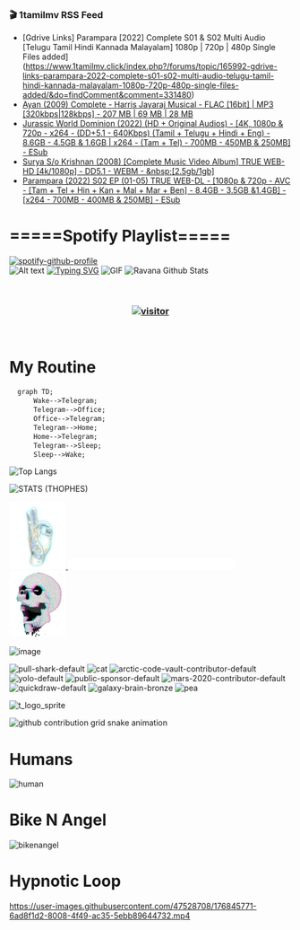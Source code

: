 ### 🎬 1tamilmv RSS Feed

<!-- BLOG-POST-LIST:START -->
- [Gdrive Links] Parampara [2022] Complete S01 &amp; S02 Multi Audio [Telugu Tamil Hindi Kannada Malayalam] 1080p | 720p | 480p Single Files added](https://www.1tamilmv.click/index.php?/forums/topic/165992-gdrive-links-parampara-2022-complete-s01-s02-multi-audio-telugu-tamil-hindi-kannada-malayalam-1080p-720p-480p-single-files-added/&do=findComment&comment=331480)
- [Ayan &lpar;2009&rpar; Complete - Harris Jayaraj Musical - FLAC [16bit] | MP3 [320kbps|128kbps] - 207 MB | 69 MB | 28 MB](https://www.1tamilmv.click/index.php?/forums/topic/165928-ayan-2009-complete-harris-jayaraj-musical-flac-16bit-mp3-320kbps128kbps-207-mb-69-mb-28-mb/&do=findComment&comment=331479)
- [Jurassic World Dominion &lpar;2022&rpar; &lpar;HD + Original Audios&rpar; - [4K, 1080p &amp; 720p - x264 - &lpar;DD+5.1 - 640Kbps&rpar; &lpar;Tamil + Telugu + Hindi + Eng&rpar; - 8.6GB - 4.5GB &amp; 1.6GB | x264 - &lpar;Tam + Tel&rpar; - 700MB - 450MB &amp; 250MB] - ESub](https://www.1tamilmv.click/index.php?/forums/topic/165960-jurassic-world-dominion-2022-hd-original-audios-4k-1080p-720p-x264-dd51-640kbps-tamil-telugu-hindi-eng-86gb-45gb-16gb-x264-tam-tel-700mb-450mb-250mb-esub/&do=findComment&comment=331478)
- [Surya S/o Krishnan &lpar;2008&rpar; [Complete Music Video Album] TRUE WEB-HD [4k/1080p] - DD5.1 - WEBM - &amp;nbsp;[2.5gb/1gb]](https://www.1tamilmv.click/index.php?/forums/topic/165893-surya-so-krishnan-2008-complete-music-video-album-true-web-hd-4k1080p-dd51-webm-nbsp25gb1gb/&do=findComment&comment=331477)
- [Parampara &lpar;2022&rpar; S02 EP &lpar;01-05&rpar; TRUE WEB-DL - [1080p &amp; 720p - AVC - [Tam + Tel + Hin + Kan + Mal + Mar + Ben] - 8.4GB - 3.5GB &amp;1.4GB] - [x264 - 700MB - 400MB &amp; 250MB] - ESub](https://www.1tamilmv.click/index.php?/forums/topic/165991-parampara-2022-s02-ep-01-05-true-web-dl-1080p-720p-avc-tam-tel-hin-kan-mal-mar-ben-84gb-35gb-14gb-x264-700mb-400mb-250mb-esub/&do=findComment&comment=331476)
<!-- BLOG-POST-LIST:END -->

# =====Spotify Playlist=====
[![spotify-github-profile](https://spotify-github-profile.vercel.app/api/view?uid=31rfzgmuvvewegdlxvlev4ynz4vu&cover_image=true&theme=default&bar_color=53b14f&bar_color_cover=true)](https://ravana69.github.io/rss)
</br>
![Alt text](https://spotify-recently-played-readme.vercel.app/api?user=31rfzgmuvvewegdlxvlev4ynz4vu)
[![Typing SVG](https://readme-typing-svg.herokuapp.com?color=%2336BCF7&center=true&vCenter=true&multiline=true&height=81&lines=I+AM+RAVANA;CONTACT+ME+ON+TELEGRAM%3A+%40R4V4N4)](https://git.io/typing-svg)
<img align="centre" height="400px" width="490px" alt="GIF" src="https://github.com/ravana69/ravana69/blob/master/rvm.gif" />
![Ravana Github Stats](https://github-readme-stats.vercel.app/api?username=ravana69&&show_icons=true&theme=radical)

<br />
<h3 align="center"> <a href="https://t.me/r4v4n4"><img src="https://profile-counter.glitch.me/ravana69/count.svg" alt="visitor" width="600"></a> </h3>
</br>

<H1>My Routine</H1>

```mermaid
  graph TD;
      Wake-->Telegram;
      Telegram-->Office;
      Office-->Telegram;
      Telegram-->Home;
      Home-->Telegram;
      Telegram-->Sleep;
      Sleep-->Wake;
```
![Top Langs](https://github-readme-stats.vercel.app/api/top-langs/?username=ravana69&&show_icons=true&theme=radical)

![STATS (THOPHES)](https://github-profile-trophy.vercel.app/?username=ravana69&theme=gruvbox&margin-w=10&margin-h=15&column=8)
<br />
<p align="left">
    <a href="#">
        <img width="20%" src="./assets/images/hand.gif" alt="" />
    </a>
    <a href="#">
        <img width="59%" src="./assets/images/spacer.png" alt="" >
    </a>
    <a href="#">
        <img width="20%" src="./assets/images/skull.gif" alt="" />
    </a>
</p>


![image](https://user-images.githubusercontent.com/47528708/175298537-0623dc00-7b1a-4ec1-b5b1-71768763a234.png)

<img width="148" alt="pull-shark-default" src="https://user-images.githubusercontent.com/47528708/176419715-70981865-4dc6-489a-8a1a-06842db67b15.gif"> <img width="148" alt="cat" src="https://user-images.githubusercontent.com/47528708/179149594-60701d0e-e626-415f-9958-80736351eadd.gif"> <img width="148" alt="arctic-code-vault-contributor-default" src="https://user-images.githubusercontent.com/47528708/175267501-e1fbbb8f-c2b2-4882-b865-2ac4debef26c.png"> <img width="148" alt="yolo-default" src="https://user-images.githubusercontent.com/47528708/175267654-281a1880-1129-4b7b-bf2f-de5dd2bc5afa.png"> <img width="148" alt="public-sponsor-default" src="https://user-images.githubusercontent.com/47528708/175268448-2e78cc75-fb25-4d76-bd22-7df520446b45.png"> <img width="148" alt="mars-2020-contributor-default" src="https://user-images.githubusercontent.com/47528708/175268475-de6d987a-3be9-4353-86a5-23b422559355.png"> <img width="148" alt="quickdraw-default" src="https://user-images.githubusercontent.com/47528708/179148665-33e7c2c8-5d95-413e-8b25-6862820a5fe7.png"> <img width="148" alt="galaxy-brain-bronze" src="https://user-images.githubusercontent.com/47528708/176419717-e2fdca8b-0fdc-47dd-9511-a7ff52178a33.gif"> <img width="148" alt="pea" src="https://user-images.githubusercontent.com/47528708/179149608-800ce6e1-7d24-4bfe-8e84-5628e6d5497d.gif">

![t_logo_sprite](https://user-images.githubusercontent.com/47528708/175293007-21ff1792-1fca-4be3-bcae-12fdc3aa414f.svg)

![github contribution grid snake animation](https://raw.githubusercontent.com/ravana69/ravana69/output/github-contribution-grid-snake-dark.svg#gh-dark-mode-only)

# Humans
<img width="170" alt="human" src="https://user-images.githubusercontent.com/47528708/176413829-c142d478-1c96-4c3c-a2a4-2dd35374c335.gif">

# Bike N Angel
<img width="170" alt="bikenangel" src="https://user-images.githubusercontent.com/47528708/176616968-3a44f91e-8016-477c-9bb5-c4689a1adbee.gif">

# Hypnotic Loop

https://user-images.githubusercontent.com/47528708/176845771-6ad8f1d2-8008-4f49-ac35-5ebb89644732.mp4

